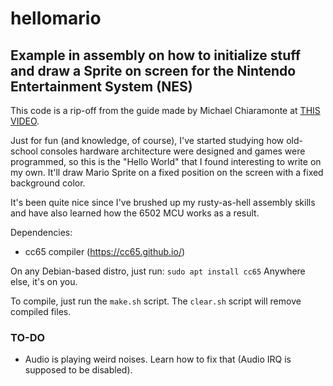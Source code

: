 # hellomario

## Example in assembly on how to initialize stuff and draw a Sprite on screen for the Nintendo Entertainment System (NES)

This code is a rip-off from the guide made by Michael Chiaramonte at [THIS VIDEO](https://www.youtube.com/watch?v=LeCGYp0JWok).

Just for fun (and knowledge, of course), I've started studying how old-school consoles hardware architecture were designed and games were programmed, so this is the "Hello World" that I found interesting to write on my own. It'll draw Mario Sprite on a fixed position on the screen with a fixed background color.

It's been quite nice since I've brushed up my rusty-as-hell assembly skills and have also learned how the 6502 MCU works as a result.

Dependencies:

- cc65 compiler (https://cc65.github.io/)

On any Debian-based distro, just run: `sudo apt install cc65`
Anywhere else, it's on you.

To compile, just run the `make.sh` script.
The `clear.sh` script will remove compiled files.

### TO-DO
- Audio is playing weird noises. Learn how to fix that (Audio IRQ is supposed to be disabled).
